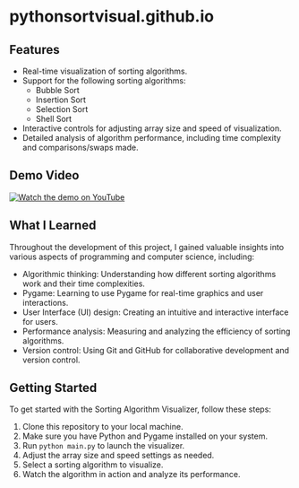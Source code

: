# pythonsortvisual.github.io
## Features

- Real-time visualization of sorting algorithms.
- Support for the following sorting algorithms:
  - Bubble Sort
  - Insertion Sort
  - Selection Sort
  - Shell Sort
- Interactive controls for adjusting array size and speed of visualization.
- Detailed analysis of algorithm performance, including time complexity and comparisons/swaps made.

## Demo Video
[![Watch the demo on YouTube](youtube_thumbnail.png)]([YOUR_YOUTUBE_VIDEO_LINK](https://youtu.be/2cztIMOrrf8))


## What I Learned

Throughout the development of this project, I gained valuable insights into various aspects of programming and computer science, including:

- Algorithmic thinking: Understanding how different sorting algorithms work and their time complexities.
- Pygame: Learning to use Pygame for real-time graphics and user interactions.
- User Interface (UI) design: Creating an intuitive and interactive interface for users.
- Performance analysis: Measuring and analyzing the efficiency of sorting algorithms.
- Version control: Using Git and GitHub for collaborative development and version control.

## Getting Started

To get started with the Sorting Algorithm Visualizer, follow these steps:

1. Clone this repository to your local machine.
2. Make sure you have Python and Pygame installed on your system.
3. Run `python main.py` to launch the visualizer.
4. Adjust the array size and speed settings as needed.
5. Select a sorting algorithm to visualize.
6. Watch the algorithm in action and analyze its performance.
